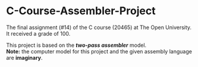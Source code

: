 # C-Course-Assembler-Project
The final assignment (#14) of the C course (20465) at The Open University.  
It received a grade of 100.

This project is based on the **_two-pass assembler_** model.  
**Note:** the computer model for this project and the given assembly language are **imaginary**.
